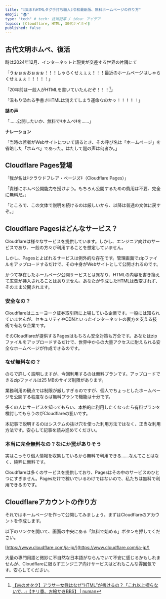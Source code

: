 ```yaml
---
title: "‡集まれHTMLタグ手打ち職人‡令和最新版、無料ホームページの作り方"
emoji: "🏠"
type: "tech" # tech: 技術記事 / idea: アイデア
topics: [Cloudflare, HTML, 30代ホイホイ]
published: false
---
```

## 古代文明ホムペ、復活

時は2024年12月、インターネットと現実が交差する世界の片隅にて

「うぉぉぉおぉぉぉ！！！しゃらくせぇぇぇ！！！最近のホームページはしゃらくせぇぇぇ！！！！！」

「20年前は一般人がHTMLを書いていたんだぞ！！！[^1]」

「温もり溢れる手書きHTMLは消えてしまう運命なのかッ！！！！！」

[^1]: [【古のオタク】アラサー女性はなぜ“HTML”が書けるの？「これ以上探らないで…」【キリ番、お絵かきBBS】 | numan](https://numan.tokyo/column/LYyCq/)

**謎の声**

「……公開したいか、無料で‡ホムペ‡を……」

**ナレーション**

「当時の若者がWebサイトについて語るとき、その呼び名は「ホームページ」を省略した「ホムペ」であった。はたして謎の声は何者か。」

## Cloudflare Pages登場

「我が名は‡クラウドフレア・ページズ‡（Cloudflare Pages）」

「貴様にホムペ公開能力を授けよう。もちろん公開するための費用は不要、完全に無料だ。」

「ところで、この文体で説明を続けるのは厳しいから、以降は普通の文体に戻すぞ。」

## Cloudflare Pagesはどんなサービス？

Cloudflareは様々なサービスを提供しています。しかし、エンジニア向けのサービスであり、一般の方々が利用することを想定していません。

しかし、Pagesとよばれるサービスは例外的な存在です。管理画面でzipファイルをアップロードするだけで、その中身がWebサイトとして公開されるのです。

かつて存在したホームページ公開サービスとは異なり、HTMLの内容を書き換えて広告が挿入されることはありません。あなたが作成したHTMLは改変されず、そのまま公開されます。

### 安全なの？

Cloudflareはニューヨーク証券取引所に上場している企業です。一般には知られていませんが、セキュリティやCDNといったインターネットの裏方を支える技術で有名な企業です。

そのCloudflareが提供するPagesはもちろん安全対策も万全です。あなたはzipファイルをアップロードするだけで、世界中からの大量アクセスに耐えられる安全なホームページが作成できるのです。

### なぜ無料なの？

のちで詳しく説明しますが、今回利用するのは無料プランです。アップロードできるzipファイルは25 MBのサイズ制限があります。

業務利用の観点では制限が厳しすぎるのですが、個人でちょっとしたホームページを公開する程度ならば無料プランで機能は十分です。

多くの人にサービスを知ってもらい、本格的に利用したくなったら有料プランを検討してもらうのがCloudflareの狙いです。

本記事で説明するのはシステムの抜け穴を使った利用方法ではなく、正当な利用方法です。安心して記事を読み進めてください。

### 本当に完全無料なの？なにか罠がありそう

実はこっそり個人情報を収集しているから無料で利用できる……なんてことはなく、純粋に無料です。

Cloudflareは多くのサービスを提供しており、Pagesはその中のサービスのひとつにすぎません。Pagesだけで稼いでいるわけではないので、私たちは無料で利用できるのです。

## Cloudflareアカウントの作り方

それではホームページを作って公開してみましょう。まずはCloudflareのアカウントを作成します。

以下のリンクを開いて、画面の中央にある「無料で始める」ボタンを押してください。

[https://www.cloudflare.com/ja-jp/](https://www.cloudflare.com/ja-jp/)

大量の専門用語と微妙に不自然な日本語がならんでいて不安に感じるかもしれませんが、Cloudflareに限らずエンジニア向けサービスはどれもこんな雰囲気です。安心してください。
